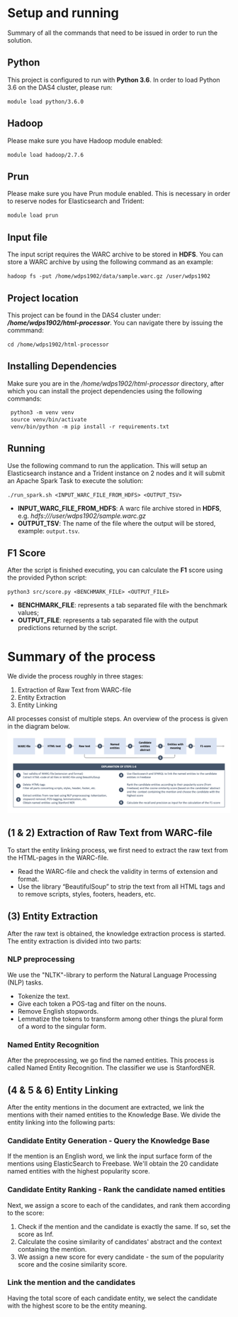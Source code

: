 # Setup and running
Summary of all the commands that need to be issued in order to run the solution.
## Python
This project is configured to run with **Python 3.6**. In order to load Python 3.6 on the DAS4 cluster, please run: 

`module load python/3.6.0`

## Hadoop

Please make sure you have Hadoop module enabled: 

`module load hadoop/2.7.6`

## Prun

Please make sure you have Prun module enabled. This is necessary in order to reserve nodes for Elasticsearch
and Trident:

`module load prun`

## Input file

The input script requires the WARC archive to be stored in **HDFS**. You can store a WARC archive by using the following
command as an example:

`hadoop fs -put /home/wdps1902/data/sample.warc.gz /user/wdps1902` 

## Project location

This project can be found in the DAS4 cluster under: ***/home/wdps1902/html-processor***. You can navigate there by issuing the commmand:

`cd /home/wdps1902/html-processor`

## Installing Dependencies 

Make sure you are in the */home/wdps1902/html-processor* directory, after which you can install the project dependencies
using the following commands:

```
 python3 -m venv venv
 source venv/bin/activate
 venv/bin/python -m pip install -r requirements.txt
```

## Running

Use the following command to run the application. This will setup an Elasticsearch instance and a Trident instance on 2 
nodes and it will submit an Apache Spark Task to execute the solution: 

`./run_spark.sh <INPUT_WARC_FILE_FROM_HDFS> <OUTPUT_TSV>`

* **INPUT_WARC_FILE_FROM_HDFS**: A warc file archive stored in **HDFS**, e.g. *hdfs:///user/wdps1902/sample.warc.gz*
* **OUTPUT_TSV**: The name of the file where the output will be stored, example: `output.tsv`. 

## F1 Score

After the script is finished executing, you can calculate the **F1** score using the provided Python script: 

`python3 src/score.py <BENCHMARK_FILE> <OUTPUT_FILE>`

* **BENCHMARK_FILE**: represents a tab separated file with the benchmark values;
* **OUTPUT_FILE**: represents a tab separated file with the output predictions returned by the script.

# Summary of the process 
We divide the process roughly in three stages: 
1. Extraction of Raw Text from WARC-file
2. Entity Extraction
3. Entity Linking

All processes consist of multiple steps. An overview of the process is given in the diagram below. 
![Diagram of the process](docs/Process_diagram.png)

## (1 & 2) Extraction of Raw Text from WARC-file
To start the entity linking process, we first need to extract the raw text from the HTML-pages in the WARC-file. 
* Read the WARC-file and check the validity in terms of extension and format.
* Use the library “BeautifulSoup” to strip the text from all HTML tags and to remove scripts, styles, footers, headers, etc. 

## (3) Entity Extraction
After the raw text is obtained, the knowledge extraction process is started. The entity extraction is divided into two parts:

### NLP preprocessing
We use the "NLTK"-library to perform the Natural Language Processing (NLP) tasks.
* Tokenize the text.
* Give each token a POS-tag and filter on the nouns.
* Remove English stopwords.
* Lemmatize the tokens to transform among other things the plural form of a word to the singular form.

### Named Entity Recognition
After the preprocessing, we go find the named entities. This process is called Named Entity Recognition. The classifier we use is StanfordNER.

## (4 & 5 & 6) Entity Linking
After the entity mentions in the document are extracted, we link the mentions with their named entities to the Knowledge Base. We divide the entity linking into the following parts:

### Candidate Entity Generation - Query the Knowledge Base
If the mention is an English word, we link the input surface form of the mentions using ElasticSearch to Freebase. We'll obtain the 20 candidate named entities with the highest popularity score.

### Candidate Entity Ranking - Rank the candidate named entities
Next, we assign a score to each of the candidates, and rank them according to the score:
1. Check if the mention and the candidate is exactly the same. If so, set the score as Inf.
2. Calculate the cosine similarity of candidates' abstract and the context containing the mention.
3. We assign a new score for every candidate - the sum of the popularity score and the cosine similarity score.

### Link the mention and the candidates
Having the total score of each candidate entity, we select the candidate with the highest score to be the entity meaning.
